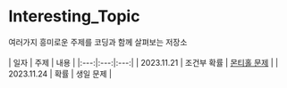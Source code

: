 # Interesting_Topic
여러가지 흥미로운 주제를 코딩과 함께 살펴보는 저장소  
<br/>
| 일자 | 주제 | 내용 |
|:---:|:---:|:---:|
| 2023.11.21 | 조건부 확률 | [몬티홀 문제](https://github.com/Mugamta/Interesting_Topic/blob/main/%EB%AA%AC%ED%8B%B0_%ED%99%80_%EB%AC%B8%EC%A0%9C_Monty-Hall-problem/Monty-Hall-problem.ipynb) |
| 2023.11.24 | 확률 | 생일 문제 |